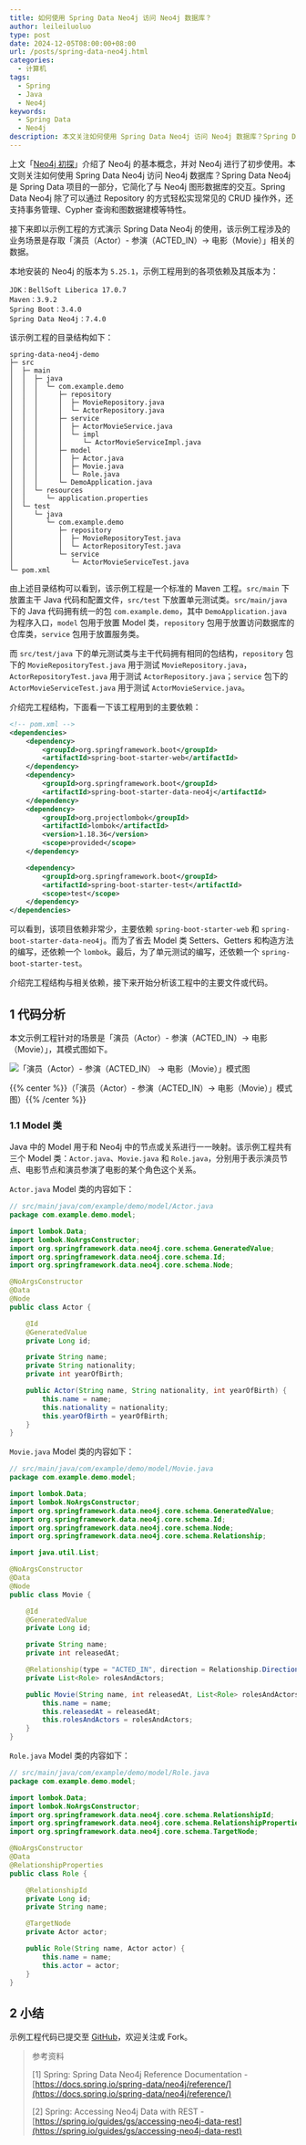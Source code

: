 ```yaml
---
title: 如何使用 Spring Data Neo4j 访问 Neo4j 数据库？
author: leileiluoluo
type: post
date: 2024-12-05T08:00:00+08:00
url: /posts/spring-data-neo4j.html
categories:
  - 计算机
tags:
  - Spring
  - Java
  - Neo4j
keywords:
  - Spring Data
  - Neo4j
description: 本文关注如何使用 Spring Data Neo4j 访问 Neo4j 数据库？Spring Data Neo4j 是 Spring Data 项目的一部分，它简化了与 Neo4j 图形数据库的交互。Spring Data Neo4j 除了可以通过 Repository 的方式轻松实现常见的 CRUD 操作外，还支持事务管理、Cypher 查询和图数据建模等特性。
---
```


上文「[Neo4j 初探](https://leileiluoluo.github.io/posts/neo4j-introduction.html)」介绍了 Neo4j 的基本概念，并对 Neo4j 进行了初步使用。本文则关注如何使用 Spring Data Neo4j 访问 Neo4j 数据库？Spring Data Neo4j 是 Spring Data 项目的一部分，它简化了与 Neo4j 图形数据库的交互。Spring Data Neo4j 除了可以通过 Repository 的方式轻松实现常见的 CRUD 操作外，还支持事务管理、Cypher 查询和图数据建模等特性。

接下来即以示例工程的方式演示 Spring Data Neo4j 的使用，该示例工程涉及的业务场景是存取「演员（Actor）- 参演（ACTED_IN）-> 电影（Movie）」相关的数据。

本地安装的 Neo4j 的版本为 `5.25.1`，示例工程用到的各项依赖及其版本为：

```text
JDK：BellSoft Liberica 17.0.7
Maven：3.9.2
Spring Boot：3.4.0
Spring Data Neo4j：7.4.0
```

该示例工程的目录结构如下：

```text
spring-data-neo4j-demo
├─ src
│  ├─ main
│  │  ├─ java
│  │  │  └─ com.example.demo
│  │  │     ├─ repository
│  │  │     │  ├─ MovieRepository.java
│  │  │     │  └─ ActorRepository.java
│  │  │     ├─ service
│  │  │     │  ├─ ActorMovieService.java
│  │  │     │  └─ impl
│  │  │     │     └─ ActorMovieServiceImpl.java
│  │  │     ├─ model
│  │  │     │  ├─ Actor.java
│  │  │     │  ├─ Movie.java
│  │  │     │  └─ Role.java
│  │  │     └─ DemoApplication.java
│  │  └─ resources
│  │     └─ application.properties
│  └─ test
│     └─ java
│        └─ com.example.demo
│           ├─ repository
│           │  ├─ MovieRepositoryTest.java
│           │  └─ ActorRepositoryTest.java
│           └─ service
│              └─ ActorMovieServiceTest.java
└─ pom.xml
```

由上述目录结构可以看到，该示例工程是一个标准的 Maven 工程。`src/main` 下放置主干 Java 代码和配置文件，`src/test` 下放置单元测试类。`src/main/java` 下的 Java 代码拥有统一的包 `com.example.demo`，其中 `DemoApplication.java` 为程序入口，`model` 包用于放置 Model 类，`repository` 包用于放置访问数据库的仓库类，`service` 包用于放置服务类。

而 `src/test/java` 下的单元测试类与主干代码拥有相同的包结构，`repository` 包下的 `MovieRepositoryTest.java` 用于测试 `MovieRepository.java`，`ActorRepositoryTest.java` 用于测试 `ActorRepository.java`；`service` 包下的 `ActorMovieServiceTest.java` 用于测试 `ActorMovieService.java`。

介绍完工程结构，下面看一下该工程用到的主要依赖：

```xml
<!-- pom.xml -->
<dependencies>
    <dependency>
        <groupId>org.springframework.boot</groupId>
        <artifactId>spring-boot-starter-web</artifactId>
    </dependency>
    <dependency>
        <groupId>org.springframework.boot</groupId>
        <artifactId>spring-boot-starter-data-neo4j</artifactId>
    </dependency>
    <dependency>
        <groupId>org.projectlombok</groupId>
        <artifactId>lombok</artifactId>
        <version>1.18.36</version>
        <scope>provided</scope>
    </dependency>

    <dependency>
        <groupId>org.springframework.boot</groupId>
        <artifactId>spring-boot-starter-test</artifactId>
        <scope>test</scope>
    </dependency>
</dependencies>
```

可以看到，该项目依赖非常少，主要依赖 `spring-boot-starter-web` 和 `spring-boot-starter-data-neo4j`。而为了省去 Model 类 Setters、Getters 和构造方法的编写，还依赖一个 `lombok`。最后，为了单元测试的编写，还依赖一个 `spring-boot-starter-test`。

介绍完工程结构与相关依赖，接下来开始分析该工程中的主要文件或代码。

## 1 代码分析

本文示例工程针对的场景是「演员（Actor）- 参演（ACTED_IN）-> 电影（Movie）」，其模式图如下。

![「演员（Actor）- 参演（ACTED_IN） -> 电影（Movie）」模式图](https://leileiluoluo.github.io/static/images/uploads/2024/12/neo4j-schema-graph.svg)

{{% center %}}（「演员（Actor）- 参演（ACTED_IN）-> 电影（Movie）」模式图）{{% /center %}}

### 1.1 Model 类

Java 中的 Model 用于和 Neo4j 中的节点或关系进行一一映射。该示例工程共有三个 Model 类：`Actor.java`、`Movie.java` 和 `Role.java`，分别用于表示演员节点、电影节点和演员参演了电影的某个角色这个关系。

`Actor.java` Model 类的内容如下：

```java
// src/main/java/com/example/demo/model/Actor.java
package com.example.demo.model;

import lombok.Data;
import lombok.NoArgsConstructor;
import org.springframework.data.neo4j.core.schema.GeneratedValue;
import org.springframework.data.neo4j.core.schema.Id;
import org.springframework.data.neo4j.core.schema.Node;

@NoArgsConstructor
@Data
@Node
public class Actor {

    @Id
    @GeneratedValue
    private Long id;

    private String name;
    private String nationality;
    private int yearOfBirth;

    public Actor(String name, String nationality, int yearOfBirth) {
        this.name = name;
        this.nationality = nationality;
        this.yearOfBirth = yearOfBirth;
    }
}
```

`Movie.java` Model 类的内容如下：

```java
// src/main/java/com/example/demo/model/Movie.java
package com.example.demo.model;

import lombok.Data;
import lombok.NoArgsConstructor;
import org.springframework.data.neo4j.core.schema.GeneratedValue;
import org.springframework.data.neo4j.core.schema.Id;
import org.springframework.data.neo4j.core.schema.Node;
import org.springframework.data.neo4j.core.schema.Relationship;

import java.util.List;

@NoArgsConstructor
@Data
@Node
public class Movie {

    @Id
    @GeneratedValue
    private Long id;

    private String name;
    private int releasedAt;

    @Relationship(type = "ACTED_IN", direction = Relationship.Direction.INCOMING)
    private List<Role> rolesAndActors;

    public Movie(String name, int releasedAt, List<Role> rolesAndActors) {
        this.name = name;
        this.releasedAt = releasedAt;
        this.rolesAndActors = rolesAndActors;
    }
}
```

`Role.java` Model 类的内容如下：

```java
// src/main/java/com/example/demo/model/Role.java
package com.example.demo.model;

import lombok.Data;
import lombok.NoArgsConstructor;
import org.springframework.data.neo4j.core.schema.RelationshipId;
import org.springframework.data.neo4j.core.schema.RelationshipProperties;
import org.springframework.data.neo4j.core.schema.TargetNode;

@NoArgsConstructor
@Data
@RelationshipProperties
public class Role {

    @RelationshipId
    private Long id;
    private String name;

    @TargetNode
    private Actor actor;

    public Role(String name, Actor actor) {
        this.name = name;
        this.actor = actor;
    }
}
```

## 2 小结

示例工程代码已提交至 [GitHub](https://github.com/leileiluoluo/java-exercises/tree/main/spring-data-neo4j-demo)，欢迎关注或 Fork。

> 参考资料
>
> [1] Spring: Spring Data Neo4j Reference Documentation - [https://docs.spring.io/spring-data/neo4j/reference/](https://docs.spring.io/spring-data/neo4j/reference/)
>
> [2] Spring: Accessing Neo4j Data with REST - [https://spring.io/guides/gs/accessing-neo4j-data-rest](https://spring.io/guides/gs/accessing-neo4j-data-rest)
